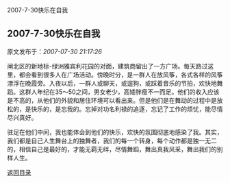 2007-7-30快乐在自我
## 2007-7-30快乐在自我

 原文发布于：*2007-07-30 21:17:26*

  
闸北区的新地标-绿洲雅宾利花园的对面，建筑商留出了一方广场。每天路过这里，都会看到很多人在广场活动。傍晚时分，是一群人在放风筝，各式各样的风筝漂浮在晚霞旁。入夜以后，一群人或聊天，或遛狗，或踩着音乐的节拍，欢快地舞蹈。这群人年纪在35～50之间，男女老少，高矮胖瘦不一而足。他们的收入应该是不高的，从他们的外貌和居住环境可以看出来。但是他们是在舞动的过程中是放松的，是快乐的，是忘我的。忘掉对功名利禄的追逐，忘记了工作的烦忧，能尽情尽兴真好。

  
驻足在他们中间，我也能体会到他们的快乐，欢快的氛围彻底地感染了我。其实，我们都是自己人生舞台上的独舞者，我们的每一个转身，每个动作都是独一无二的，相信自己是最好的，才能无羁无绊，尽情舞蹈，舞出真我风采，舞出我们的别样人生。

 

[返回目录](index.html)
